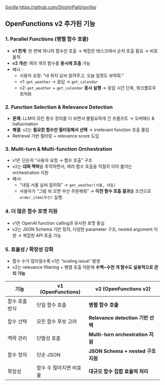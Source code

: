 [Gorilla](<./Gorilla.md>)
https://github.com/ShishirPatil/gorilla/

## OpenFunctions v2 추가된 기능
### 1. Parallel Functions (병렬 함수 호출)
- **v1 한계**: 한 번에 하나의 함수만 호출 → 복잡한 태스크에서 순차 호출 필요 → 비효율적
- **v2 개선**: 여러 개의 함수를 **동시에 호출** 가능
- 예시 :
    - 사용자 요청: “내 위치 날씨 알려주고, 오늘 일정도 보여줘.”
    - v1: `get_weather` → 응답 → `get_calendar`
    - v2: `get_weather` + `get_calendar` **동시 실행** → 응답 시간 단축, 워크플로우 최적화

### 2. Function Selection & Relevance Detection
- **문제**: LLM이 모든 함수 정의를 다 보면서 불필요하게 긴 프롬프트 → 오버헤드 & hallucination
- **해결**: v2는 **필요한 함수만 필터링해서 선택** → irrelevant function 호출 줄임
- Retrieval 기반 필터링 + relevance score 도입

### 3. Multi-turn & Multi-function Orchestration
- v1은 단순히 “사용자 요청 → 함수 호출” 구조
- v2는 **대화 맥락**을 추적하면서, 여러 함수 호출을 적절히 이어 붙이는 orchestration 지원
- 예시:
    - “내일 서울 날씨 알려줘” → `get_weather(서울, 내일)`
    - 사용자가 “그럼 비 오면 우산 주문해줘” → **이전 함수 호출 결과**를 조건으로 `order_item(우산)` 실행.

### 4. 더 많은 함수 포맷 지원
- v1은 OpenAI function calling과 유사한 포맷 중심
- v2는 JSON Schema 기반 정의, 다양한 parameter 구조, nested argument 지원 → 복잡한 API 호출 가능

### 5. 효율성 / 확장성 강화
- 함수 수가 많아질수록 v1은 “scaling issue” 발생
- v2는 relevance filtering + 병렬 호출 덕분에 **수백~수천 개 함수도 실용적으로 관리 가능**

| 기능       | v1 (OpenFunctions) | v2 (OpenFunctions v2)           |
| -------- | ------------------ | ------------------------------- |
| 함수 호출 방식 | 단일 함수 호출           | **병렬 함수 호출**                    |
| 함수 선택    | 모든 함수 후보 고려        | **Relevance detection 기반 선택**   |
| 맥락 관리    | 단발성 호출             | **Multi-turn orchestration 지원** |
| 함수 정의    | 단순 JSON            | **JSON Schema + nested 구조 지원**  |
| 확장성      | 함수 수 많아지면 비효율      | **대규모 함수 집합 효율적 처리**            |
